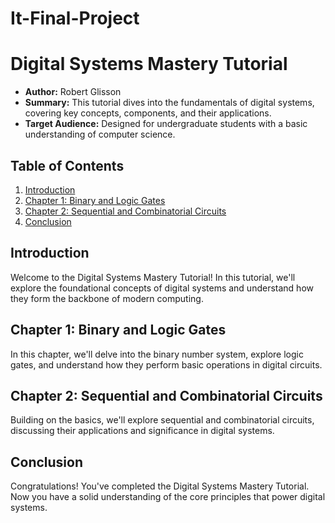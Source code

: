 # It-Final-Project
# Digital Systems Mastery Tutorial

- **Author:** Robert Glisson
- **Summary:** This tutorial dives into the fundamentals of digital systems, covering key concepts, components, and their applications.
- **Target Audience:** Designed for undergraduate students with a basic understanding of computer science.

## Table of Contents
1. [Introduction](#introduction)
2. [Chapter 1: Binary and Logic Gates](#chapter-1)
3. [Chapter 2: Sequential and Combinatorial Circuits](#chapter-2)
4. [Conclusion](#conclusion)

## Introduction
Welcome to the Digital Systems Mastery Tutorial! In this tutorial, we'll explore the foundational concepts of digital systems and understand how they form the backbone of modern computing.

## Chapter 1: Binary and Logic Gates
In this chapter, we'll delve into the binary number system, explore logic gates, and understand how they perform basic operations in digital circuits.

## Chapter 2: Sequential and Combinatorial Circuits
Building on the basics, we'll explore sequential and combinatorial circuits, discussing their applications and significance in digital systems.

## Conclusion
Congratulations! You've completed the Digital Systems Mastery Tutorial. Now you have a solid understanding of the core principles that power digital systems.
